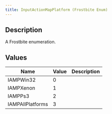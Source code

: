 ```yaml
---
title: InputActionMapPlatform (Frostbite Enum)
---
```

## Description

A Frostbite enumeration.

## Values

| Name             | Value | Description |
| ---------------- | ----- | ----------- |
| IAMPWin32        | 0     |             |
| IAMPXenon        | 1     |             |
| IAMPPs3          | 2     |             |
| IAMPAllPlatforms | 3     |             |
